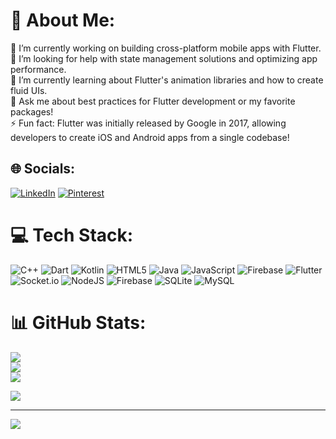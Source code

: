 # 💫 About Me:
🔭 I’m currently working on building cross-platform mobile apps with Flutter.<br>🤝 I’m looking for help with state management solutions and optimizing app performance.<br>🌱 I’m currently learning about Flutter's animation libraries and how to create fluid UIs.<br>💬 Ask me about best practices for Flutter development or my favorite packages!<br>⚡ Fun fact: Flutter was initially released by Google in 2017, allowing developers to create iOS and Android apps from a single codebase!


## 🌐 Socials:
[![LinkedIn](https://img.shields.io/badge/LinkedIn-%230077B5.svg?logo=linkedin&logoColor=white)](https://linkedin.com/in/umarprivit) [![Pinterest](https://img.shields.io/badge/Pinterest-%23E60023.svg?logo=Pinterest&logoColor=white)](https://pinterest.com/umarprivit) 

# 💻 Tech Stack:
![C++](https://img.shields.io/badge/c++-%2300599C.svg?style=for-the-badge&logo=c%2B%2B&logoColor=white) ![Dart](https://img.shields.io/badge/dart-%230175C2.svg?style=for-the-badge&logo=dart&logoColor=white) ![Kotlin](https://img.shields.io/badge/kotlin-%237F52FF.svg?style=for-the-badge&logo=kotlin&logoColor=white) ![HTML5](https://img.shields.io/badge/html5-%23E34F26.svg?style=for-the-badge&logo=html5&logoColor=white) ![Java](https://img.shields.io/badge/java-%23ED8B00.svg?style=for-the-badge&logo=openjdk&logoColor=white) ![JavaScript](https://img.shields.io/badge/javascript-%23323330.svg?style=for-the-badge&logo=javascript&logoColor=%23F7DF1E) ![Firebase](https://img.shields.io/badge/firebase-%23039BE5.svg?style=for-the-badge&logo=firebase) ![Flutter](https://img.shields.io/badge/Flutter-%2302569B.svg?style=for-the-badge&logo=Flutter&logoColor=white) ![Socket.io](https://img.shields.io/badge/Socket.io-black?style=for-the-badge&logo=socket.io&badgeColor=010101) ![NodeJS](https://img.shields.io/badge/node.js-6DA55F?style=for-the-badge&logo=node.js&logoColor=white) ![Firebase](https://img.shields.io/badge/firebase-a08021?style=for-the-badge&logo=firebase&logoColor=ffcd34) ![SQLite](https://img.shields.io/badge/sqlite-%2307405e.svg?style=for-the-badge&logo=sqlite&logoColor=white) ![MySQL](https://img.shields.io/badge/mysql-4479A1.svg?style=for-the-badge&logo=mysql&logoColor=white)
# 📊 GitHub Stats:
![](https://github-readme-stats.vercel.app/api?username=umarprivit&theme=dark&hide_border=false&include_all_commits=true&count_private=true)<br/>
![](https://github-readme-streak-stats.herokuapp.com/?user=umarprivit&theme=dark&hide_border=false)<br/>
![](https://github-readme-stats.vercel.app/api/top-langs/?username=umarprivit&theme=dark&hide_border=false&include_all_commits=true&count_private=true&layout=compact)


![](https://quotes-github-readme.vercel.app/api?type=horizontal&theme=radical)

---
[![](https://visitcount.itsvg.in/api?id=umarprivit&icon=0&color=0)](https://visitcount.itsvg.in)

<!-- Proudly created with GPRM ( https://gprm.itsvg.in ) -->
